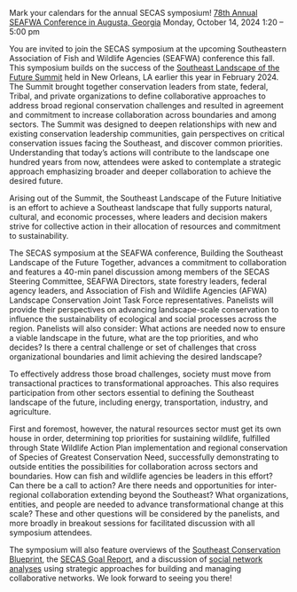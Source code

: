 Mark your calendars for the annual SECAS symposium! 
[78th Annual SEAFWA Conference in Augusta, Georgia](https://seafwa.org/conference/2024)
Monday, October 14, 2024 1:20 – 5:00 pm

You are invited to join the SECAS symposium at the upcoming Southeastern Association of Fish and Wildlife Agencies (SEAFWA) conference this fall. This symposium builds on the success of the [Southeast Landscape of the Future Summit](https://secassoutheast.org/2024/04/29/Southeast-Summit-Building-the-Southeast-Landscape-of-the-Future-Together) held in New Orleans, LA earlier this year in February 2024. The Summit brought together conservation leaders from state, federal, Tribal, and private organizations to define collaborative approaches to address broad regional conservation challenges and resulted in agreement and commitment to increase collaboration across boundaries and among sectors. The Summit was designed to deepen relationships with new and existing conservation leadership communities, gain perspectives on critical conservation issues facing the Southeast, and discover common priorities. Understanding that today’s actions will contribute to the landscape one hundred years from now, attendees were asked to contemplate a strategic approach emphasizing broader and deeper collaboration to achieve the desired future.

Arising out of the Summit, the Southeast Landscape of the Future Initiative is an effort to achieve a Southeast landscape that fully supports natural, cultural, and economic processes, where leaders and decision makers strive for collective action in their allocation of resources and commitment to sustainability.

The SECAS symposium at the SEAFWA conference, Building the Southeast Landscape of the Future Together, advances a commitment to collaboration and features a 40-min panel discussion among members of the SECAS Steering Committee, SEAFWA Directors, state forestry leaders, federal agency leaders, and Association of Fish and Wildlife Agencies (AFWA) Landscape Conservation Joint Task Force representatives. Panelists will provide their perspectives on advancing landscape-scale conservation to influence the sustainability of ecological and social processes across the region. Panelists will also consider: What actions are needed now to ensure a viable landscape in the future, what are the top priorities, and who decides? Is there a central challenge or set of challenges that cross organizational boundaries and limit achieving the desired landscape?

To effectively address those broad challenges, society must move from transactional practices to transformational approaches. This also requires participation from other sectors essential to defining the Southeast landscape of the future, including energy, transportation, industry, and agriculture.

First and foremost, however, the natural resources sector must get its own house in order, determining top priorities for sustaining wildlife, fulfilled through State Wildlife Action Plan implementation and regional conservation of Species of Greatest Conservation Need, successfully demonstrating to outside entities the possibilities for collaboration across sectors and boundaries. How can fish and wildlife agencies be leaders in this effort? Can there be a call to action? Are there needs and opportunities for inter-regional collaboration extending beyond the Southeast? What organizations, entities, and people are needed to advance transformational change at this scale? These and other questions will be considered by the panelists, and more broadly in breakout sessions for facilitated discussion with all symposium attendees.

The symposium will also feature overviews of the [Southeast Conservation Blueprint](https://secassoutheast.org/blueprint), the [SECAS Goal Report](https://secassoutheast.org/our-goal), and a discussion of [social network analyses](https://secassoutheast.org/2024/03/25/Update-on-the-SECAS-Social-Network-Analysis) using strategic approaches for building and managing collaborative networks. We look forward to seeing you there!
